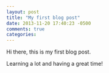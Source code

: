 ```yaml
---
layout: post
title: "My first blog post"
date: 2013-11-20 17:40:23 -0500
comments: true
categories: 
---
```


Hi there, this is my first blog post. 

Learning a lot and having a great time! 